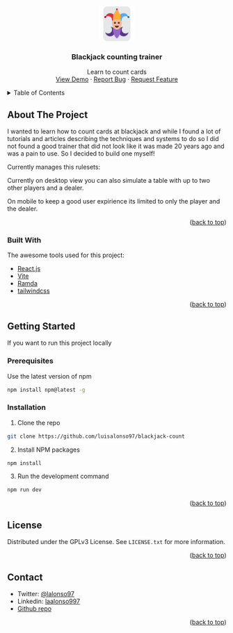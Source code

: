 <div id="top"></div>
<!-- PROJECT LOGO -->
<div align="center">
  <a href="https://github.com/luisalonso97/blackjack-count">
    <img src="src/joker-svgrepo.svg" alt="joker" width="80" height="80">
  </a>

  <h3 align="center">Blackjack counting trainer</h3>

  <p align="center">
    Learn to count cards
    <br />
    <a href="https://blackjack.lalonso.me/">View Demo</a>
    ·
    <a href="https://github.com/luisalonso97/blackjack-count/issues">Report Bug</a>
    ·
    <a href="https://github.com/luisalonso97/blackjack-count/issues">Request Feature</a>
  </p>
</div>

<!-- TABLE OF CONTENTS -->
<details>
  <summary>Table of Contents</summary>
  <ol>
    <li>
      <a href="#about-the-project">About The Project</a>
      <ul>
        <li><a href="#built-with">Built With</a></li>
      </ul>
    </li>
    <li>
      <a href="#getting-started">Getting Started</a>
      <ul>
        <li><a href="#prerequisites">Prerequisites</a></li>
        <li><a href="#installation">Installation</a></li>
      </ul>
    </li>
    <li><a href="#usage">Usage</a></li>
    <li><a href="#roadmap">Roadmap</a></li>
    <li><a href="#contributing">Contributing</a></li>
    <li><a href="#license">License</a></li>
    <li><a href="#contact">Contact</a></li>
    <li><a href="#acknowledgments">Acknowledgments</a></li>
  </ol>
</details>

<!-- ABOUT THE PROJECT -->
## About The Project

<!-- TODO: Add image of app -->
<!-- [![Product Name Screen Shot][product-screenshot]](https://example.com) -->

I wanted to learn how to count cards at blackjack and while I found a lot of
tutorials and articles describing the techniques and systems to do so I did not
found a good trainer that did not look like it was made 20 years ago and was a
pain to use. So I decided to build one myself!

Currently manages this rulesets:

<!-- TODO: Add list of rulesets -->

Currently on desktop view you can also simulate a table with up to two other
players and a dealer.

On mobile to keep a good user expirience its limited to only the player and the
dealer.

<p align="right">(<a href="#top">back to top</a>)</p>

### Built With

The awesome tools used for this project:

* [React.js](https://reactjs.org/)
* [Vite](https://vitejs.dev/)
* [Ramda](https://ramdajs.com/)
* [tailwindcss](https://tailwindcss.com/)

<p align="right">(<a href="#top">back to top</a>)</p>

<!-- GETTING STARTED -->
## Getting Started

If you want to run this project locally

### Prerequisites

Use the latest version of npm
```sh
npm install npm@latest -g
```

### Installation

1. Clone the repo
  ```sh
  git clone https://github.com/luisalonso97/blackjack-count
  ```
2. Install NPM packages
  ```sh
  npm install
  ```
3. Run the development command
  ```sh
  npm run dev
  ```

<p align="right">(<a href="#top">back to top</a>)</p>

<!-- LICENSE -->
## License

Distributed under the GPLv3 License. See `LICENSE.txt` for more information.

<p align="right">(<a href="#top">back to top</a>)</p>

<!-- CONTACT -->
## Contact

* Twitter: [@lalonso97](https://bit.ly/3soFRrY)
* Linkedin: [laalonso997](https://bit.ly/3HqVHGE)
* [Github repo](https://bit.ly/3Hrc71T)

<p align="right">(<a href="#top">back to top</a>)</p>
